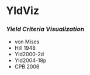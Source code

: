 # YldViz
### *Yield Criteria Visualization*

* von Mises
* Hill 1948
* Yld2000-2d
* Yld2004-18p
* CPB 2006

